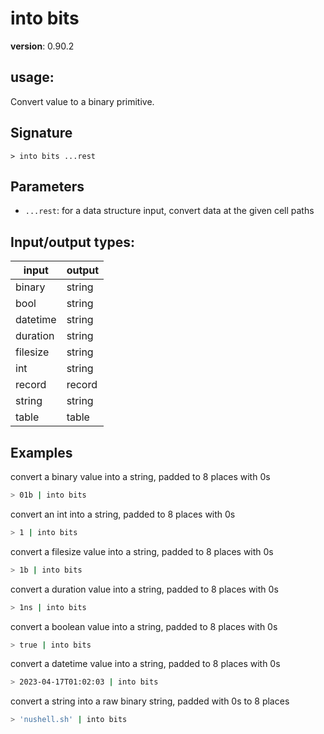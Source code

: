 # into bits

**version**: 0.90.2

## **usage**:

Convert value to a binary primitive.

## Signature

`> into bits ...rest`

## Parameters

- `...rest`: for a data structure input, convert data at the given cell paths

## Input/output types:

| input    | output |
| -------- | ------ |
| binary   | string |
| bool     | string |
| datetime | string |
| duration | string |
| filesize | string |
| int      | string |
| record   | record |
| string   | string |
| table    | table  |

## Examples

convert a binary value into a string, padded to 8 places with 0s

```bash
> 01b | into bits
```

convert an int into a string, padded to 8 places with 0s

```bash
> 1 | into bits
```

convert a filesize value into a string, padded to 8 places with 0s

```bash
> 1b | into bits
```

convert a duration value into a string, padded to 8 places with 0s

```bash
> 1ns | into bits
```

convert a boolean value into a string, padded to 8 places with 0s

```bash
> true | into bits
```

convert a datetime value into a string, padded to 8 places with 0s

```bash
> 2023-04-17T01:02:03 | into bits
```

convert a string into a raw binary string, padded with 0s to 8 places

```bash
> 'nushell.sh' | into bits
```
